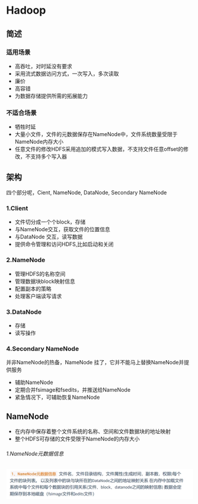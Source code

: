 # Hadoop #

## 简述 ##
### 适用场景 ###
- 高吞吐，对时延没有要求
- 采用流式数据访问方式，一次写入，多次读取
- 廉价
- 高容错
- 为数据存储提供所需的拓展能力

### 不适合场景 ###
- 牺牲时延
- 大量小文件，文件的元数据保存在NameNode中，文件系统数量受限于NameNode内存大小
- 任意文件的修改HDFS采用追加的模式写入数据，不支持文件任意offset的修改，不支持多个写入器

## 架构 ##
四个部分呢，Cient, NameNode, DataNode, Secondary NameNode

### 1.Client ###
-  文件切分成一个个block，存储
-  与NameNode交互，获取文件的位置信息
-  与DataNode 交互，读写数据
-  提供命令管理和访问HDFS,比如启动和关闭

### 2.NameNode ###
- 管理HDFS的名称空间
- 管理数据块block映射信息
- 配置副本的策略
- 处理客户端读写请求

### 3.DataNode ###
- 存储
- 读写操作

### 4.Secondary NameNode ###
并非NameNode的热备，NameNode 挂了，它并不能马上替换NameNode并提供服务
- 辅助NameNode
- 定期合并fsimage和fsedits，并推送给NameNode
- 紧急情况下，可辅助恢复NameNode

## NameNode ##
- 在内存中保存着整个文件系统的名称、空间和文件数据块的地址映射
- 整个HDFS可存储的文件受限于NameNode的内存大小


###### 1.NameNode元数据信息

![nameNode](https://github.com/yyh769130635/hadoop_notes/blob/master/images/namenodepng.png)

